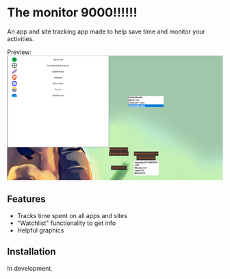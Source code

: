 # The monitor 9000!!!!!!

An app and site tracking app made to help save time and monitor your activities. 

Preview:
![Preview](preview.png)

## Features
* Tracks time spent on all apps and sites 
* "Watchlist" functionality to get info
* Helpful graphics 

## Installation 
In development. 
